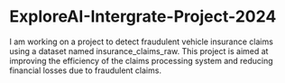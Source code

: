 # ExploreAI-Intergrate-Project-2024
I am working on a project to detect fraudulent vehicle insurance claims using a dataset named insurance_claims_raw. This project is aimed at improving the efficiency of the claims processing system and reducing financial losses due to fraudulent claims.
